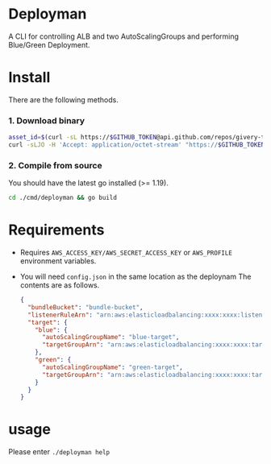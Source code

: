 # Deployman
A CLI for controlling ALB and two AutoScalingGroups and performing Blue/Green Deployment.

# Install
There are the following methods.

### 1. Download binary
```bash
asset_id=$(curl -sL https://$GITHUB_TOKEN@api.github.com/repos/givery-technology/deployman/releases/tags/0.0.1 | jq '.assets[] | select(.name | contains("darwin_arm64")) | .id' | tee /dev/tty)
curl -sLJO -H 'Accept: application/octet-stream' "https://$GITHUB_TOKEN@api.github.com/repos/givery-technology/deployman/releases/assets/$asset_id"
```

### 2. Compile from source
You should have the latest go installed (>= 1.19).
```bash
cd ./cmd/deployman && go build
```

# Requirements
- Requires `AWS_ACCESS_KEY/AWS_SECRET_ACCESS_KEY` or `AWS_PROFILE` environment variables.
- You will need `config.json` in the same location as the deploynam The contents are as follows.

    ```json
    {
      "bundleBucket": "bundle-bucket",
      "listenerRuleArn": "arn:aws:elasticloadbalancing:xxxx:xxxx:listener-rule/app/xxxx/xxxx",
      "target": {
        "blue": {
          "autoScalingGroupName": "blue-target",
          "targetGroupArn": "arn:aws:elasticloadbalancing:xxxx:xxxx:targetgroup/blue-target/xxxx"
        },
        "green": {
          "autoScalingGroupName": "green-target",
          "targetGroupArn": "arn:aws:elasticloadbalancing:xxxx:xxxx:targetgroup/green-target/xxxx"
        }
      }
    }
    ```

# usage
Please enter `./deployman help`
